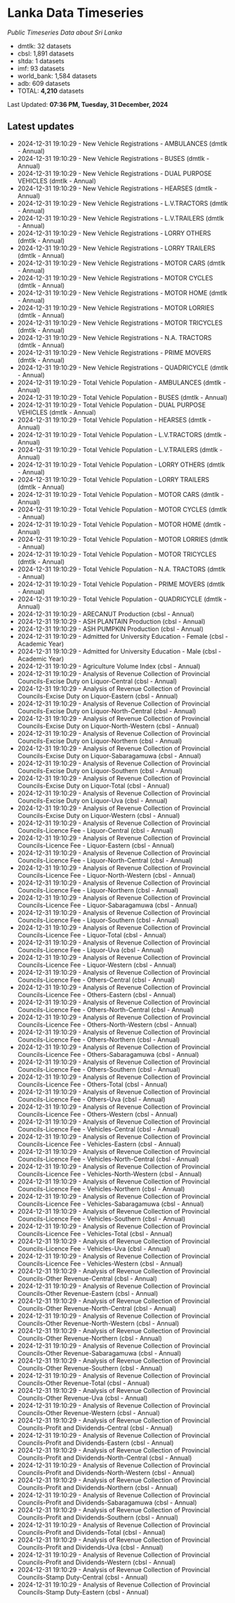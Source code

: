 # Lanka Data Timeseries
*Public Timeseries Data about Sri Lanka*

* dmtlk: 32 datasets
* cbsl: 1,891 datasets
* sltda: 1 datasets
* imf: 93 datasets
* world_bank: 1,584 datasets
* adb: 609 datasets
* TOTAL: **4,210** datasets

Last Updated: **07:36 PM, Tuesday, 31 December, 2024**

## Latest updates

* 2024-12-31 19:10:29 - New Vehicle Registrations - AMBULANCES (dmtlk - Annual)
* 2024-12-31 19:10:29 - New Vehicle Registrations - BUSES (dmtlk - Annual)
* 2024-12-31 19:10:29 - New Vehicle Registrations - DUAL PURPOSE VEHICLES (dmtlk - Annual)
* 2024-12-31 19:10:29 - New Vehicle Registrations - HEARSES (dmtlk - Annual)
* 2024-12-31 19:10:29 - New Vehicle Registrations - L.V.TRACTORS (dmtlk - Annual)
* 2024-12-31 19:10:29 - New Vehicle Registrations - L.V.TRAILERS (dmtlk - Annual)
* 2024-12-31 19:10:29 - New Vehicle Registrations - LORRY OTHERS (dmtlk - Annual)
* 2024-12-31 19:10:29 - New Vehicle Registrations - LORRY TRAILERS (dmtlk - Annual)
* 2024-12-31 19:10:29 - New Vehicle Registrations - MOTOR CARS (dmtlk - Annual)
* 2024-12-31 19:10:29 - New Vehicle Registrations - MOTOR CYCLES (dmtlk - Annual)
* 2024-12-31 19:10:29 - New Vehicle Registrations - MOTOR HOME (dmtlk - Annual)
* 2024-12-31 19:10:29 - New Vehicle Registrations - MOTOR LORRIES (dmtlk - Annual)
* 2024-12-31 19:10:29 - New Vehicle Registrations - MOTOR TRICYCLES (dmtlk - Annual)
* 2024-12-31 19:10:29 - New Vehicle Registrations - N.A. TRACTORS (dmtlk - Annual)
* 2024-12-31 19:10:29 - New Vehicle Registrations - PRIME MOVERS (dmtlk - Annual)
* 2024-12-31 19:10:29 - New Vehicle Registrations - QUADRICYCLE (dmtlk - Annual)
* 2024-12-31 19:10:29 - Total Vehicle Population - AMBULANCES (dmtlk - Annual)
* 2024-12-31 19:10:29 - Total Vehicle Population - BUSES (dmtlk - Annual)
* 2024-12-31 19:10:29 - Total Vehicle Population - DUAL PURPOSE VEHICLES (dmtlk - Annual)
* 2024-12-31 19:10:29 - Total Vehicle Population - HEARSES (dmtlk - Annual)
* 2024-12-31 19:10:29 - Total Vehicle Population - L.V.TRACTORS (dmtlk - Annual)
* 2024-12-31 19:10:29 - Total Vehicle Population - L.V.TRAILERS (dmtlk - Annual)
* 2024-12-31 19:10:29 - Total Vehicle Population - LORRY OTHERS (dmtlk - Annual)
* 2024-12-31 19:10:29 - Total Vehicle Population - LORRY TRAILERS (dmtlk - Annual)
* 2024-12-31 19:10:29 - Total Vehicle Population - MOTOR CARS (dmtlk - Annual)
* 2024-12-31 19:10:29 - Total Vehicle Population - MOTOR CYCLES (dmtlk - Annual)
* 2024-12-31 19:10:29 - Total Vehicle Population - MOTOR HOME (dmtlk - Annual)
* 2024-12-31 19:10:29 - Total Vehicle Population - MOTOR LORRIES (dmtlk - Annual)
* 2024-12-31 19:10:29 - Total Vehicle Population - MOTOR TRICYCLES (dmtlk - Annual)
* 2024-12-31 19:10:29 - Total Vehicle Population - N.A. TRACTORS (dmtlk - Annual)
* 2024-12-31 19:10:29 - Total Vehicle Population - PRIME MOVERS (dmtlk - Annual)
* 2024-12-31 19:10:29 - Total Vehicle Population - QUADRICYCLE (dmtlk - Annual)
* 2024-12-31 19:10:29 - ARECANUT Production (cbsl - Annual)
* 2024-12-31 19:10:29 - ASH PLANTAIN Production (cbsl - Annual)
* 2024-12-31 19:10:29 - ASH PUMPKIN Production (cbsl - Annual)
* 2024-12-31 19:10:29 - Admitted for University Education - Female (cbsl - Academic Year)
* 2024-12-31 19:10:29 - Admitted for University Education - Male (cbsl - Academic Year)
* 2024-12-31 19:10:29 - Agriculture Volume Index (cbsl - Annual)
* 2024-12-31 19:10:29 - Analysis of Revenue Collection of Provincial Councils-Excise Duty on Liquor-Central (cbsl - Annual)
* 2024-12-31 19:10:29 - Analysis of Revenue Collection of Provincial Councils-Excise Duty on Liquor-Eastern (cbsl - Annual)
* 2024-12-31 19:10:29 - Analysis of Revenue Collection of Provincial Councils-Excise Duty on Liquor-North-Central (cbsl - Annual)
* 2024-12-31 19:10:29 - Analysis of Revenue Collection of Provincial Councils-Excise Duty on Liquor-North-Western (cbsl - Annual)
* 2024-12-31 19:10:29 - Analysis of Revenue Collection of Provincial Councils-Excise Duty on Liquor-Northern (cbsl - Annual)
* 2024-12-31 19:10:29 - Analysis of Revenue Collection of Provincial Councils-Excise Duty on Liquor-Sabaragamuwa (cbsl - Annual)
* 2024-12-31 19:10:29 - Analysis of Revenue Collection of Provincial Councils-Excise Duty on Liquor-Southern (cbsl - Annual)
* 2024-12-31 19:10:29 - Analysis of Revenue Collection of Provincial Councils-Excise Duty on Liquor-Total (cbsl - Annual)
* 2024-12-31 19:10:29 - Analysis of Revenue Collection of Provincial Councils-Excise Duty on Liquor-Uva (cbsl - Annual)
* 2024-12-31 19:10:29 - Analysis of Revenue Collection of Provincial Councils-Excise Duty on Liquor-Western (cbsl - Annual)
* 2024-12-31 19:10:29 - Analysis of Revenue Collection of Provincial Councils-Licence Fee - Liquor-Central (cbsl - Annual)
* 2024-12-31 19:10:29 - Analysis of Revenue Collection of Provincial Councils-Licence Fee - Liquor-Eastern (cbsl - Annual)
* 2024-12-31 19:10:29 - Analysis of Revenue Collection of Provincial Councils-Licence Fee - Liquor-North-Central (cbsl - Annual)
* 2024-12-31 19:10:29 - Analysis of Revenue Collection of Provincial Councils-Licence Fee - Liquor-North-Western (cbsl - Annual)
* 2024-12-31 19:10:29 - Analysis of Revenue Collection of Provincial Councils-Licence Fee - Liquor-Northern (cbsl - Annual)
* 2024-12-31 19:10:29 - Analysis of Revenue Collection of Provincial Councils-Licence Fee - Liquor-Sabaragamuwa (cbsl - Annual)
* 2024-12-31 19:10:29 - Analysis of Revenue Collection of Provincial Councils-Licence Fee - Liquor-Southern (cbsl - Annual)
* 2024-12-31 19:10:29 - Analysis of Revenue Collection of Provincial Councils-Licence Fee - Liquor-Total (cbsl - Annual)
* 2024-12-31 19:10:29 - Analysis of Revenue Collection of Provincial Councils-Licence Fee - Liquor-Uva (cbsl - Annual)
* 2024-12-31 19:10:29 - Analysis of Revenue Collection of Provincial Councils-Licence Fee - Liquor-Western (cbsl - Annual)
* 2024-12-31 19:10:29 - Analysis of Revenue Collection of Provincial Councils-Licence Fee - Others-Central (cbsl - Annual)
* 2024-12-31 19:10:29 - Analysis of Revenue Collection of Provincial Councils-Licence Fee - Others-Eastern (cbsl - Annual)
* 2024-12-31 19:10:29 - Analysis of Revenue Collection of Provincial Councils-Licence Fee - Others-North-Central (cbsl - Annual)
* 2024-12-31 19:10:29 - Analysis of Revenue Collection of Provincial Councils-Licence Fee - Others-North-Western (cbsl - Annual)
* 2024-12-31 19:10:29 - Analysis of Revenue Collection of Provincial Councils-Licence Fee - Others-Northern (cbsl - Annual)
* 2024-12-31 19:10:29 - Analysis of Revenue Collection of Provincial Councils-Licence Fee - Others-Sabaragamuwa (cbsl - Annual)
* 2024-12-31 19:10:29 - Analysis of Revenue Collection of Provincial Councils-Licence Fee - Others-Southern (cbsl - Annual)
* 2024-12-31 19:10:29 - Analysis of Revenue Collection of Provincial Councils-Licence Fee - Others-Total (cbsl - Annual)
* 2024-12-31 19:10:29 - Analysis of Revenue Collection of Provincial Councils-Licence Fee - Others-Uva (cbsl - Annual)
* 2024-12-31 19:10:29 - Analysis of Revenue Collection of Provincial Councils-Licence Fee - Others-Western (cbsl - Annual)
* 2024-12-31 19:10:29 - Analysis of Revenue Collection of Provincial Councils-Licence Fee - Vehicles-Central (cbsl - Annual)
* 2024-12-31 19:10:29 - Analysis of Revenue Collection of Provincial Councils-Licence Fee - Vehicles-Eastern (cbsl - Annual)
* 2024-12-31 19:10:29 - Analysis of Revenue Collection of Provincial Councils-Licence Fee - Vehicles-North-Central (cbsl - Annual)
* 2024-12-31 19:10:29 - Analysis of Revenue Collection of Provincial Councils-Licence Fee - Vehicles-North-Western (cbsl - Annual)
* 2024-12-31 19:10:29 - Analysis of Revenue Collection of Provincial Councils-Licence Fee - Vehicles-Northern (cbsl - Annual)
* 2024-12-31 19:10:29 - Analysis of Revenue Collection of Provincial Councils-Licence Fee - Vehicles-Sabaragamuwa (cbsl - Annual)
* 2024-12-31 19:10:29 - Analysis of Revenue Collection of Provincial Councils-Licence Fee - Vehicles-Southern (cbsl - Annual)
* 2024-12-31 19:10:29 - Analysis of Revenue Collection of Provincial Councils-Licence Fee - Vehicles-Total (cbsl - Annual)
* 2024-12-31 19:10:29 - Analysis of Revenue Collection of Provincial Councils-Licence Fee - Vehicles-Uva (cbsl - Annual)
* 2024-12-31 19:10:29 - Analysis of Revenue Collection of Provincial Councils-Licence Fee - Vehicles-Western (cbsl - Annual)
* 2024-12-31 19:10:29 - Analysis of Revenue Collection of Provincial Councils-Other Revenue-Central (cbsl - Annual)
* 2024-12-31 19:10:29 - Analysis of Revenue Collection of Provincial Councils-Other Revenue-Eastern (cbsl - Annual)
* 2024-12-31 19:10:29 - Analysis of Revenue Collection of Provincial Councils-Other Revenue-North-Central (cbsl - Annual)
* 2024-12-31 19:10:29 - Analysis of Revenue Collection of Provincial Councils-Other Revenue-North-Western (cbsl - Annual)
* 2024-12-31 19:10:29 - Analysis of Revenue Collection of Provincial Councils-Other Revenue-Northern (cbsl - Annual)
* 2024-12-31 19:10:29 - Analysis of Revenue Collection of Provincial Councils-Other Revenue-Sabaragamuwa (cbsl - Annual)
* 2024-12-31 19:10:29 - Analysis of Revenue Collection of Provincial Councils-Other Revenue-Southern (cbsl - Annual)
* 2024-12-31 19:10:29 - Analysis of Revenue Collection of Provincial Councils-Other Revenue-Total (cbsl - Annual)
* 2024-12-31 19:10:29 - Analysis of Revenue Collection of Provincial Councils-Other Revenue-Uva (cbsl - Annual)
* 2024-12-31 19:10:29 - Analysis of Revenue Collection of Provincial Councils-Other Revenue-Western (cbsl - Annual)
* 2024-12-31 19:10:29 - Analysis of Revenue Collection of Provincial Councils-Profit and Dividends-Central (cbsl - Annual)
* 2024-12-31 19:10:29 - Analysis of Revenue Collection of Provincial Councils-Profit and Dividends-Eastern (cbsl - Annual)
* 2024-12-31 19:10:29 - Analysis of Revenue Collection of Provincial Councils-Profit and Dividends-North-Central (cbsl - Annual)
* 2024-12-31 19:10:29 - Analysis of Revenue Collection of Provincial Councils-Profit and Dividends-North-Western (cbsl - Annual)
* 2024-12-31 19:10:29 - Analysis of Revenue Collection of Provincial Councils-Profit and Dividends-Northern (cbsl - Annual)
* 2024-12-31 19:10:29 - Analysis of Revenue Collection of Provincial Councils-Profit and Dividends-Sabaragamuwa (cbsl - Annual)
* 2024-12-31 19:10:29 - Analysis of Revenue Collection of Provincial Councils-Profit and Dividends-Southern (cbsl - Annual)
* 2024-12-31 19:10:29 - Analysis of Revenue Collection of Provincial Councils-Profit and Dividends-Total (cbsl - Annual)
* 2024-12-31 19:10:29 - Analysis of Revenue Collection of Provincial Councils-Profit and Dividends-Uva (cbsl - Annual)
* 2024-12-31 19:10:29 - Analysis of Revenue Collection of Provincial Councils-Profit and Dividends-Western (cbsl - Annual)
* 2024-12-31 19:10:29 - Analysis of Revenue Collection of Provincial Councils-Stamp Duty-Central (cbsl - Annual)
* 2024-12-31 19:10:29 - Analysis of Revenue Collection of Provincial Councils-Stamp Duty-Eastern (cbsl - Annual)